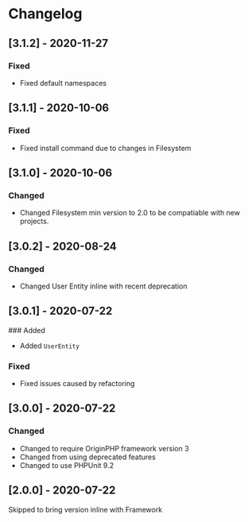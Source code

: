 # Changelog

## [3.1.2] - 2020-11-27

### Fixed

- Fixed default namespaces

## [3.1.1] - 2020-10-06

### Fixed

- Fixed install command due to changes in Filesystem

## [3.1.0] - 2020-10-06

### Changed

- Changed Filesystem min version to 2.0 to be compatiable with new projects.

## [3.0.2] - 2020-08-24

### Changed

- Changed User Entity inline with recent deprecation

## [3.0.1] - 2020-07-22

### Added

- Added `UserEntity`

### Fixed 

- Fixed issues caused by refactoring

## [3.0.0] - 2020-07-22

### Changed

- Changed to require OriginPHP framework version 3
- Changed from using deprecated features
- Changed to use PHPUnit 9.2

## [2.0.0] - 2020-07-22

Skipped to bring version inline with Framework